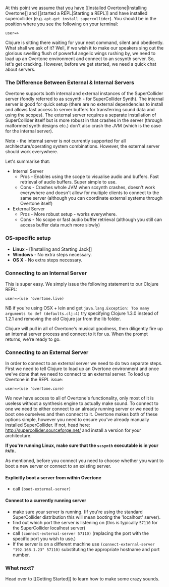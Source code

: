 At this point we assume that you have [[installed Overtone|Installing Overtone]] and [[started a REPL|Starting a REPL]] and have installed supercollider (e.g. `apt-get install supercollider`). You should be in the position where you see the following on your terminal:

    user=>

Clojure is sitting there waiting for your next command, silent and obediently. What shall we ask of it? Well, if we wish it to make our speakers sing out the glorious swelling flush of powerful angelic wings rushing by, we need to load up an Overtone environment and connect to an scsynth server. So, let's get cracking. However, before we get started, we need a quick chat about servers.


### The Difference Between External & Internal Servers

Overtone supports both internal and external instances of the SuperCollider server (fondly referred to as scsynth - for SuperCollider Synth). The internal server is good for quick setup (there are no external dependencies to install and allows fast access to server buffers for transferring sound data and using the scopes). The external server requires a separate installation of SuperCollider itself but is more robust in that crashes in the server (through malformed synth designs etc.) don't also crash the JVM (which is the case for the internal server). 

Note - the internal server is not currently supported for all architecture/operating system combinations. However, the external server should work everywhere.

Let's summarise that:

* Internal Server
  - Pros - Enables using the scope to visualise audio and buffers. Fast retrieval of audio buffers. Super simple to use.
  - Cons - Crashes whole JVM when scsynth crashes, doesn't work everywhere and doesn't allow for multiple clients to connect to the same server (although you can coordinate external systems through Overtone itself)
* External Server
  - Pros - More robust setup - works everywhere.
  - Cons  - No scope or fast audio buffer retrieval (although you still can access buffer data much more slowly)

### OS-specific setup

* __Linux__ - [[Installing and Starting Jack]]
* __Windows__ - No extra steps necessary.
* __OS X__ - No extra steps necessary.

### Connecting to an Internal Server

This is super easy. We simply issue the following statement to our Clojure REPL:

    user=>(use 'overtone.live)

NB if you're using OSX + lein and get `java.lang.Exception: Too many arguments to def (defaults.clj:4)` try specifying Clojure 1.3.0 instead of 1.2.1 and removing the old Clojure jar from the lib folder.

Clojure will pull in all of Overtone's musical goodness, then diligently fire up an internal server process and connect to it for us. When the prompt returns, we're ready to go.

### Connecting to an External Server

In order to connect to an external server we need to do two separate steps. First we need to tell Clojure to load up an Overtone environment and once we've done that we need to connect to an external server. To load up Overtone in the REPL issue:

    user=>(use 'overtone.core)

We now have access to all of Overtone's functionality, only most of it is useless without a synthesis engine to actually make sound. To connect to one we need to either connect to an already running server or we need to boot one ourselves and then connect to it. Overtone makes both of these options simple, however you need to ensure you've already manually installed SuperCollider. If not, head here: http://supercollider.sourceforge.net/ and install a version for your architecture. 

**If you're running Linux, make sure that the `scsynth` executable is in your `PATH`.**

As mentioned, before you connect you need to choose whether you want to boot a new server or connect to an existing server.

#### Explicitly boot a server from within Overtone

* call `(boot-external-server)`

#### Connect to a currently running server

* make sure your server is running. (If you're using the standard SuperCollider distribution this will mean booting the 'localhost' server). 
* find out which port the server is listening on (this is typically `57110` for the SuperCollider localhost server)
* call `(connect-external-server 57110)` (replacing the port with the specific port you wish to use.)
* If the server is on a different machine use `(connect-external-server "192.168.1.23" 57110)` substituting the appropriate hostname and port number.

### What next?

Head over to [[Getting Started]] to learn how to make some crazy sounds.